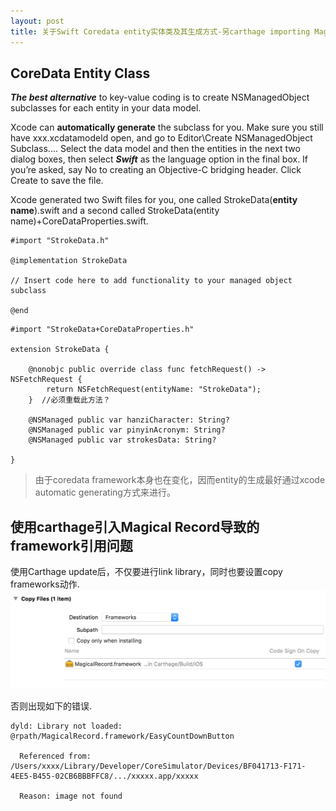 ```yaml
---
layout: post
title: 关于Swift Coredata entity实体类及其生成方式-另carthage importing MagicalRecord issues
---
```


## CoreData Entity Class
***The best alternative*** to key-value coding is to create NSManagedObject subclasses for each entity in your data model.

Xcode can **automatically generate** the subclass for you. Make sure you still have xxx.xcdatamodeld open, and go to Editor\Create NSManagedObject Subclass.... Select the data model and then the entities in the next two dialog boxes, then select ***Swift*** as the language option in the final box. If you’re asked, say No to creating an Objective-C bridging header. Click Create to save the file. 

Xcode generated two Swift files for you, one called StrokeData(**entity name**).swift and a second called StrokeData(entity name)+CoreDataProperties.swift.

```
#import "StrokeData.h"

@implementation StrokeData

// Insert code here to add functionality to your managed object subclass

@end
```

```
#import "StrokeData+CoreDataProperties.h"

extension StrokeData {

    @nonobjc public override class func fetchRequest() -> NSFetchRequest {
        return NSFetchRequest(entityName: "StrokeData");
    }  //必须重载此方法？

    @NSManaged public var hanziCharacter: String?
    @NSManaged public var pinyinAcronym: String?
    @NSManaged public var strokesData: String?

}
```

> 由于coredata framework本身也在变化，因而entity的生成最好通过xcode automatic generating方式来进行。

## 使用carthage引入Magical Record导致的framework引用问题
使用Carthage update后，不仅要进行link library，同时也要设置copy frameworks动作.
![Screen Shot 2016-11-02 at 2.38.00 P For Copy Files](media/Screen%20Shot%202016-11-02%20at%202.38.00%20PM.png)

否则出现如下的错误.

```
dyld: Library not loaded: @rpath/MagicalRecord.framework/EasyCountDownButton

  Referenced from: /Users/xxxx/Library/Developer/CoreSimulator/Devices/BF041713-F171-4EE5-B455-02CB6BBBFFC8/.../xxxxx.app/xxxxx

  Reason: image not found
```

